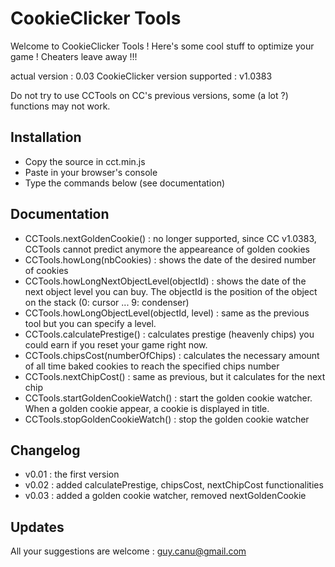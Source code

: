 CookieClicker Tools
===================

Welcome to CookieClicker Tools !
Here's some cool stuff to optimize your game !
Cheaters leave away !!!

actual version : 0.03
CookieClicker version supported : v1.0383

Do not try to use CCTools on CC's previous versions, some (a lot ?) functions may not work.

Installation
------------
* Copy the source in cct.min.js
* Paste in your browser's console
* Type the commands below (see documentation)


Documentation
-------------
* CCTools.nextGoldenCookie() : no longer supported, since CC v1.0383, CCTools cannot predict anymore the appeareance of golden cookies
* CCTools.howLong(nbCookies) : shows the date of the desired number of cookies
* CCTools.howLongNextObjectLevel(objectId) : shows the date of the next object level you can buy. The objectId is the position of the object on the stack (0: cursor ... 9: condenser)
* CCTools.howLongObjectLevel(objectId, level) : same as the previous tool but you can specify a level.
* CCTools.calculatePrestige() : calculates prestige (heavenly chips) you could earn if you reset your game right now.
* CCTools.chipsCost(numberOfChips) : calculates the necessary amount of all time baked cookies to reach the specified chips number
* CCTools.nextChipCost() : same as previous, but it calculates for the next chip
* CCTools.startGoldenCookieWatch() : start the golden cookie watcher. When a golden cookie appear, a cookie is displayed in title.
* CCTools.stopGoldenCookieWatch() : stop the golden cookie watcher


Changelog
---------
* v0.01 : the first version
* v0.02 : added calculatePrestige, chipsCost, nextChipCost functionalities
* v0.03 : added a golden cookie watcher, removed nextGoldenCookie

Updates
-------
All your suggestions are welcome : guy.canu@gmail.com
